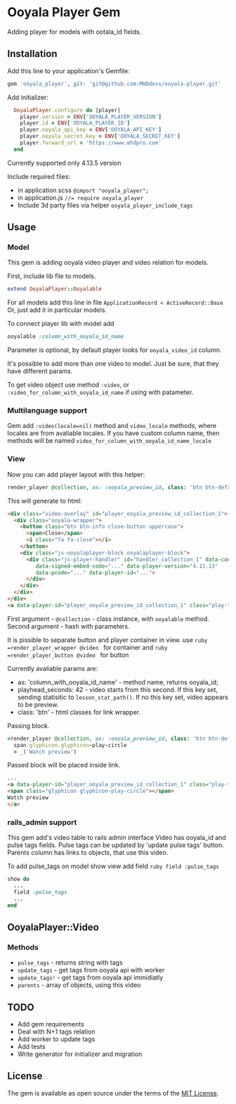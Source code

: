 # Ooyala Player Gem

Adding player for models with ootala_id fields.

## Installation

Add this line to your application's Gemfile:

```ruby
gem 'ooyala_player', git: 'git@github.com:MHDdevs/ooyala-player.git'
```

Add initializer:

```ruby
  OoyalaPlayer.configure do |player|
    player.version = ENV['OOYALA_PLAYER_VERSION']
    player.id = ENV['OOYALA_PLAYER_ID']
    player.ooyala_api_key = ENV['OOYALA_API_KEY']
    player.ooyala_secret_key = ENV['OOYALA_SECRET_KEY']
    player.forward_url = 'https://www.mhdpro.com'
  end
```

Currently supported only 4.13.5 version

Include required files:

  - in application.scss `@import "ooyala_player";`
  - in application.js `//= require ooyala_player`
  - Include 3d party files via helper `ooyala_player_include_tags`

## Usage

### Model

This gem is adding ooyala video player and video relation for models.

First, include lib file to models.
```ruby
extend OoyalaPlayer::Ooyalable
```
For all models add this line in file `ApplicationRecord < ActiveRecord::Base`
Or, just add it in particular models.

To connect player lib with model add
```ruby
ooyalable :column_with_ooyala_id_name
```
Parameter is optional, by default player looks for `ooyala_video_id` column.

It's possible to add more than one video to model. Just be sure, that they have
different params.

To get video object use method `:video`,
or `:video_for_column_with_ooyala_id_name` if using with patameter.

### Multilanguage support

Gem add `:video(locale=nil)` method and
`video_locale` methods, where locales are from avaliable locales.
If you have custom column name, then methods will be named
`video_for_column_with_ooyala_id_name_locale`


### View

Now you can add player layout with this helper:
```ruby
render_player @collection, as: :ooyala_preview_id, class: 'btn btn-default btn-take'
```

This will generate to html:
```html
<div class="video-overlay" id="player_ooyala_preview_id_collection_1">
  <div class="ooyala-wrapper">
    <button class="btn btn-info close-button uppercase">
      <span>Close</span>
      <i class="fa fa-close"></i>
    </button>
    <div class="js-ooyalaplayer-block ooyalaplayer-block">
      <div class="js-player-handler" id="handler_collection_1" data-content-id="..."
         data-signed-embed-code="..." data-player-version="4.11.13"
         data-pcode="..." data-player-id="...">
      </div>
    </div>
  </div>
</div>
<a data-player-id="player_ooyala_preview_id_collection_1" class="play-toggle btn btn-default btn-take" href="#">play video</a>
```

First argument - `@collection` - class instance, with `ooyalable` method.
Second argument - hash with parameters.


It is pissible to separate button and player container in view.
use
```ruby =render_player_wrapper @video ``` for container
and ```ruby =render_player_button @video ``` for button

Currently avaliable params are:
- as: 'column_with_ooyala_id_name' - method name, returns ooyala_id;
- playhead_seconds: 42 - video starts from this second. If this key set, sending statisitic to `lesson_stat_path()`.
  If no this key set, video appears to be preview.
- class: 'btn' - html classes for link wrapper.

Passing block.

```ruby
=render_player @collection, as: :ooyala_preview_id, class: 'btn btn-default btn-take' do
  span.glyphicon.glyphicon-play-circle
  = _('Watch preview')
```
Passed block will be placed inside link.
```html
...
<a data-player-id="player_ooyala_preview_id_collection_1" class="play-toggle btn btn-default btn-take" href="#">
<span class="glyphicon glyphicon-play-circle"></span>
Watch preview
</a>
```

### rails_admin support

This gem add's video table to rails admin interface
Video has ooyala_id and pulse tags fields. Pulse tags can be updated by 'update pulse tags' button.
Parents column has links to objects, that use this video.

To add pulse_tags on model show view add field ```ruby field :pulse_tags```

```ruby
show do
  ...
  field :pulse_tags
  ...
end
```

## OoyalaPlayer::Video

### Methods

  * `pulse_tags` - returns string with tags
  * `update_tags` - get tags from ooyala api with worker
  * `update_tags!` - get tags from ooyala api immidiatly
  * `parents` - array of objects, using this video

## TODO

- Add gem requirements
- Deal with N+1 tags relation
- Add worker to update tags
- Add tests
- Write generator for initializer and migration

## License

The gem is available as open source under the terms of the [MIT License](http://opensource.org/licenses/MIT).

